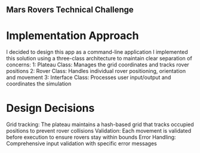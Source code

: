 ## Mars Rovers Technical Challenge
# Implementation Approach
I decided to design this app as a command-line application
I implemented this solution using a three-class architecture to maintain clear separation of concerns:
1: Plateau Class: Manages the grid coordinates and tracks rover positions
2: Rover Class: Handles individual rover positioning, orientation and movement
3: Interface Class: Processes user input/output and coordinates the simulation

# Design Decisions
Grid tracking: The plateau maintains a hash-based grid that tracks occupied positions to prevent rover collisions
Validation: Each movement is validated before execution to ensure rovers stay within bounds
Error Handling: Comprehensive input validation with specific error messages
